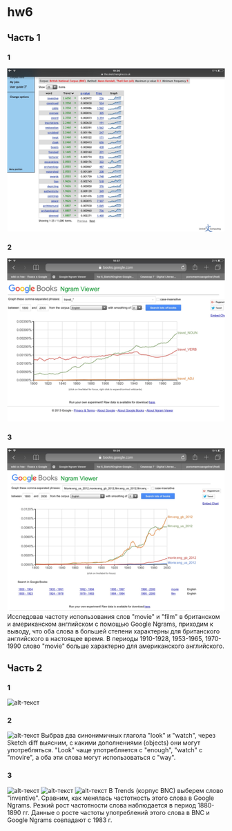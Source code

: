 # hw6
## Часть 1
### 1
![alt-текст](https://github.com/anjuta1705/hw6/blob/master/IMG_0555%20(1).jpg)
### 2
![alt-текст](https://github.com/anjuta1705/hw6/blob/master/IMG_0551%20(1).jpg)
### 3
![alt-текст](https://github.com/anjuta1705/hw6/blob/master/IMG_0552.jpg)
Исследовав частоту использования слов "movie" и "film" в британском и американском английском с помощью Google Ngrams, приходим к выводу, что оба слова в большей степени характерны для британского английского в настоящее время. В периоды 1910-1928, 1953-1965, 1970-1990 слово "movie" больше характерно для американского английского.
## Часть 2
### 1
![alt-текст]()
### 2
![alt-текст]()
Выбрав два синонимичных глагола "look" и "watch", через Sketch diff выясним, с какими дополнениями (objects) они могут употребляться. "Look" чаще употребляется с "enough", "watch" c "moviгe", а оба эти слова могут использоваться с "way".
### 3
![alt-текст]()
![alt-текст]()
![alt-текст]()
В Trends (корпус BNC) выберем слово "inventive". Сравним, как менялась частотность этого слова в Google Ngrams. Резкий рост частотности слова наблюдается в период 1880-1890 гг. Данные о росте частоты употреблений этого слова в BNC и Google Ngrams совпадают с 1983 г.

